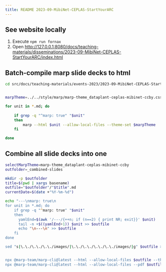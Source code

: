 ```yaml
---
title: README 2023-09-MibiNet-CEPLAS-StartYourARC
---
```


## See website locally

1. Execute `npm run fornax`
2. Open http://127.0.0.1:8080/docs/teaching-materials/disseminations/2023-09-MibiNet-CEPLAS-StartYourARC/index.html


## Batch-compile marp slide decks to html

```bash
cd src/docs/teaching-materials/events-2023/2023-09-MibiNet-CEPLAS-StartYourARC
```

```bash

marpTheme=../../style/marp/marp-theme_dataplant-ceplas-mibinet-ccby.css

for unit in *.md; do
    
    if grep -q "^marp: true" "$unit"
    then
        marp --html $unit --allow-local-files --theme-set $marpTheme
    fi

done
```




## Combine all slide decks into one

```zsh
selectMarpTheme=marp-theme_dataplant-ceplas-mibinet-ccby
outfolder=_combined-slides

mkdir -p $outfolder
title=$(pwd | xargs basename)
outfile="$outfolder"/"$title".md
currentDate=$(date +"%Y-%m-%d")

echo "---\nmarp: true\n
for unit in *.md; do    
    if grep -q "^marp: true" "$unit"
    then
      yamlEnd=$(awk '/---/{++n; if (n==2) { print NR; exit}}' $unit)
      tail -n +$((yamlEnd+1)) $unit >> $outfile
      echo "\n---\n" >> $outfile
    fi
done

sed "s|\.\./\.\./\.\./images/|\.\./\.\./\.\./\.\./images/|g" $outfile > tmp; mv tmp $outfile


npx @marp-team/marp-cli@latest --html --allow-local-files $outfile --theme-set $marpTheme ../../style/marp/ --
npx @marp-team/marp-cli@latest --html --allow-local-files --pdf $outfile --theme-set $marpTheme ../../style/marp/ --

```
